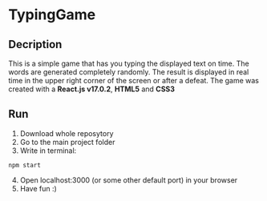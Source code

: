 # TypingGame

## Decription
This is a simple game that has you typing the displayed text on time. The words are generated completely randomly. The result is displayed in real time in the upper right corner of the screen or after a defeat.
The game was created with a **React.js v17.0.2**, **HTML5** and **CSS3**

## Run
1. Download whole reposytory
2. Go to the main project folder
3. Write  in terminal:
```
npm start

```
4. Open localhost:3000 (or some other default port) in your browser
5. Have fun :)





